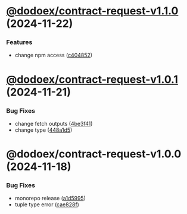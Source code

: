 # [@dodoex/contract-request-v1.1.0](https://github.com/DODOEX/contract-request/compare/@dodoex/contract-request-v1.0.1...@dodoex/contract-request-v1.1.0) (2024-11-22)


### Features

* change npm access ([c404852](https://github.com/DODOEX/contract-request/commit/c404852a7ff62d3c5590d2266c046beaca6695e9))

# [@dodoex/contract-request-v1.0.1](https://github.com/DODOEX/contract-request/compare/@dodoex/contract-request-v1.0.0...@dodoex/contract-request-v1.0.1) (2024-11-21)


### Bug Fixes

* change fetch outputs ([4be3f41](https://github.com/DODOEX/contract-request/commit/4be3f4191d57192dbd75ae0551297ec40ed481f7))
* change type ([448a1d5](https://github.com/DODOEX/contract-request/commit/448a1d579abbedbcb9280a568caadb95859b5f02))

# @dodoex/contract-request-v1.0.0 (2024-11-18)


### Bug Fixes

* monorepo release ([a1d5995](https://github.com/DODOEX/contract-request/commit/a1d5995aeb89c3daa0c1a6fb2e341dc6a7c5ba5b))
* tuple type error ([cae828f](https://github.com/DODOEX/contract-request/commit/cae828fb61f7415e663e785663c07dae17ad7f47))

